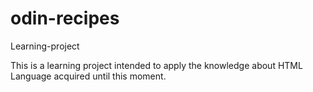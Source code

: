 # odin-recipes
Learning-project

This is a learning project intended to apply the knowledge about HTML Language acquired until this moment.